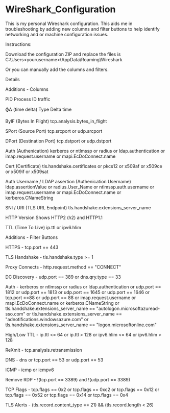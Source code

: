 # WireShark_Configuration
This is my personal Wireshark configuration. This aids me in troubleshooting by adding new columns and filter buttons to help identify networking and or machine configuration issues.

Instructions:

Download the configuration ZIP and replace the files is C:\Users\<yourusername>\AppData\Roaming\Wireshark

Or you can manually add the columns and filters.



Details

Additions - Columns

PID Process ID traffic 

⌚Δ (time delta) Type Delta time

ByIF (Bytes In Flight) tcp.analysis.bytes_in_flight

SPort (Source Port) tcp.srcport or udp.srcport

DPort (Destination Port) tcp.dstport or udp.dstport

Auth (Authenication) kerberos or ntlmssp or radius or ldap.authentication or imap.request.username or mapi.EcDoConnect.name

Cert (Certificate) tls.handshake.certificates or pkcs12 or x509af or x509ce or x509if or x509sat

Auth Username / LDAP assertion (Authenication Username) ldap.assertionValue or radius.User_Name or ntlmssp.auth.username or imap.request.username or mapi.EcDoConnect.name or kerberos.CNameString

SNI / URI (TLS URL Endpoint) tls.handshake.extensions_server_name

HTTP Version  Shows HTTP2 (h2) and HTTP1.1

TTL (Time To Live) ip.ttl or ipv6.hlim

Additions - Filter Buttons

HTTPS - tcp.port == 443

TLS Handshake - tls.handshake.type >= 1

Proxy Connects - http.request.method == "CONNECT"

DC Discovery - udp.port == 389 or dns.qry.type == 33

Auth - kerberos or ntlmssp or radius or ldap.authentication or udp.port == 1812 or udp.port == 1813 or udp.port == 1645 or udp.port == 1646 or tcp.port ==88  or udp.port == 88 or imap.request.username or mapi.EcDoConnect.name or kerberos.CNameString or tls.handshake.extensions_server_name == "autologon.microsoftazuread-sso.com" or tls.handshake.extensions_server_name == "adnotifications.windowsazure.com" or tls.handshake.extensions_server_name == "logon.microsoftonline.com"

High/Low TTL - ip.ttl <= 64 or ip.ttl > 128 or ipv6.hlim <= 64 or ipv6.hlim > 128

ReXmit - tcp.analysis.retransmission

DNS - dns or tcp.port == 53 or udp.port == 53

ICMP - icmp or icmpv6

Remove RDP - !(tcp.port == 3389) and !(udp.port == 3389)

TCP Flags - tcp.flags == 0x2 or tcp.flags == 0xc2 or tcp.flags == 0x12 or tcp.flags == 0x52 or tcp.flags == 0x14 or tcp.flags == 0x4

TLS Alerts - (tls.record.content_type == 21) && (tls.record.length < 26)
